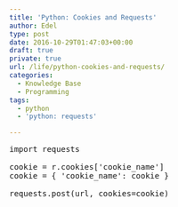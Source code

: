 ```yaml
---
title: 'Python: Cookies and Requests'
author: Edel
type: post
date: 2016-10-29T01:47:03+00:00
draft: true
private: true
url: /life/python-cookies-and-requests/
categories:
  - Knowledge Base
  - Programming
tags:
  - python
  - 'python: requests'

---
```

<pre>import requests

cookie = r.cookies['cookie_name']
cookie = { 'cookie_name': cookie }

requests.post(url, cookies=cookie)</pre>

<ol class="footnote">
</ol>